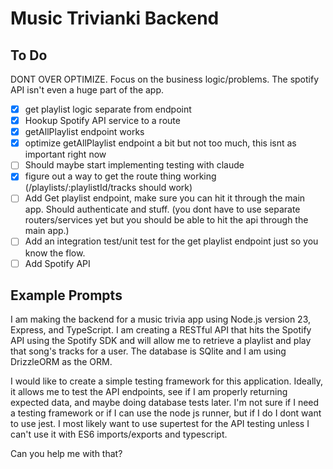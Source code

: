 # Music Trivianki Backend

## To Do

DONT OVER OPTIMIZE. Focus on the business logic/problems. The spotify API isn't even a huge part of the app.

- [x] get playlist logic separate from endpoint
- [x] Hookup Spotify API service to a route
- [x] getAllPlaylist endpoint works
- [x] optimize getAllPlaylist endpoint a bit but not too much, this isnt as important right now
- [ ] Should maybe start implementing testing with claude
- [x] figure out a way to get the route thing working (/playlists/:playlistId/tracks should work)
- [ ] Add Get playlist endpoint, make sure you can hit it through the main app. Should authenticate and stuff.
      (you dont have to use separate routers/services yet but you should be able to hit the api through the main app.)
- [ ] Add an integration test/unit test for the get playlist endpoint just so you know the flow.
- [ ] Add Spotify API

## Example Prompts

I am making the backend for a music trivia app using Node.js version 23, Express, and TypeScript.
I am creating a RESTful API that hits the Spotify API using the Spotify SDK and will allow me to 
retrieve a playlist and play that song's tracks for a user. The database is SQlite and I am using 
DrizzleORM as the ORM.

I would like to create a simple testing framework for this application. Ideally, it allows me to 
test the API endpoints, see if I am properly returning expected data, and maybe doing database tests
later. I'm not sure if I need a testing framework or if I can use the node js runner, but 
if I do I dont want to use jest. I most likely want to use supertest for the API testing unless I can't
use it with ES6 imports/exports and typescript.

Can you help me with that?

